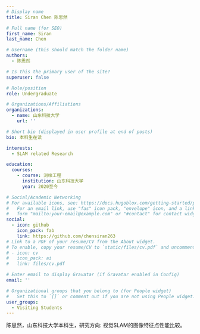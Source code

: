 ```yaml
---
# Display name
title: Siran Chen 陈思然

# Full name (for SEO)
first_name: Siran 
last_name: Chen

# Username (this should match the folder name)
authors:
  - 陈思然

# Is this the primary user of the site?
superuser: false

# Role/position
role: Undergraduate

# Organizations/Affiliations
organizations:
  - name: 山东科技大学
    url: ''

# Short bio (displayed in user profile at end of posts)
bio: 本科生在读

interests:
  - SLAM related Research

education:
  courses:
    - course: 测绘工程
      institution: 山东科技大学
      year: 2020至今

# Social/Academic Networking
# For available icons, see: https://docs.hugoblox.com/getting-started/page-builder/#icons
#   For an email link, use "fas" icon pack, "envelope" icon, and a link in the
#   form "mailto:your-email@example.com" or "#contact" for contact widget.
social:
  - icon: github
    icon_pack: fab
    link: https://github.com/chensiran263
# Link to a PDF of your resume/CV from the About widget.
# To enable, copy your resume/CV to `static/files/cv.pdf` and uncomment the lines below.
# - icon: cv
#   icon_pack: ai
#   link: files/cv.pdf

# Enter email to display Gravatar (if Gravatar enabled in Config)
email: ''

# Organizational groups that you belong to (for People widget)
#   Set this to `[]` or comment out if you are not using People widget.
user_groups:
  - Visiting Students
---
```

陈思然，山东科技大学本科生，研究方向: 视觉SLAM的图像特征点性能比较。

